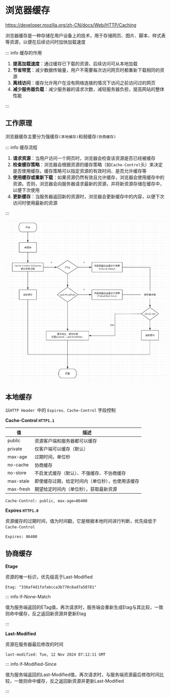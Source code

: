 # 浏览器缓存

https://developer.mozilla.org/zh-CN/docs/Web/HTTP/Caching

浏览器缓存是一种存储在用户设备上的技术，用于存储网页、图片、脚本、样式表等资源，以便在后续访问时加快加载速度

::: info 缓存的作用

1. **提高加载速度**：通过缓存已下载的资源，后续访问可从本地加载
2. **节省带宽**：减少数据传输量，用户不需要每次访问网页时都重新下载相同的资源
3. **离线访问**：缓存允许用户在没有网络连接的情况下访问之前访问过的网页
4. **减少服务器负载**：减少服务器的请求次数，减轻服务器负担，提高网站的整体性能

:::



## 工作原理

浏览器缓存主要分为强缓存`(本地缓存)`和弱缓存`(协商缓存)`

::: info 缓存流程

1. **请求资源**：当用户访问一个网页时，浏览器会检查该资源是否已经被缓存
2. **检查缓存策略**：浏览器会根据资源的缓存策略（如`Cache-Control`头）来决定是否使用缓存。缓存策略可以指定资源的有效时间、是否允许缓存等
3. **使用缓存或重新下载**：如果资源仍然有效且允许缓存，浏览器会使用缓存中的资源。否则，浏览器会向服务器请求最新的资源，并将新资源存储在缓存中，以便下次使用
4. **更新缓存**：当服务器返回新的资源时，浏览器会更新缓存中的内容，以便下次访问时使用最新的资源

:::

![image-20241122140357507](assets/image-20241122140357507.png) 



## 本地缓存

以`HTTP Header `中的 `Expires、Cache-Control` 字段控制

**Cache-Control `HTTP1.1`**

| 值        | 描述                                             |
| --------- | ------------------------------------------------ |
| public    | 资源客户端和服务器都可以缓存                     |
| private   | 仅客户端可以缓存（默认）                         |
| max-age   | 过期时间，单位秒                                 |
| no-cache  | 协商缓存                                         |
| no-store  | 不启发式缓存（默认）、不强缓存、不协商缓存       |
| max-stale | 即使缓存过期，给定时间内（单位秒），也使用该缓存 |
| max-fresh | 期望给定时间内（单位秒），获取最新资源           |

```http
Cache-Control: public, max-age=86400
```

**Expires `HTTP1.0`**

资源缓存的过期时间，值为时间戳，它是根据本地时间进行判断，优先级低于 `Cache-Control`

```http
Expires: 86400
```



## 协商缓存

**Etage**

资源的唯一标识，优先级高于Last-Modified

```http
Etag: "336af4d1fafabcca3b770c8ad7a50781"
```



::: info if-None-Match

值为服务端返回的ETag值，再次请求时，服务端会重新生成Etag与其比较，一致则命中缓存，反之返回新资源并更新Etag

:::

**Last-Modified**

资源在服务器最后修改的时间

```http
last-modified: Tue, 12 Nov 2024 07:12:11 GMT
```

::: info if-Modified-Since

值为服务端返回的Last-Modified值，再次请求时，与服务端资源最后修改时间比较，一致则命中缓存，反之返回新资源并更新Last-Modified

:::

